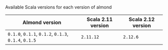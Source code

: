 Available Scala versions for each version of almond

Almond version | Scala 2.11 version | Scala 2.12 version
---------------|--------------------|-------------------
`0.1.0`, `0.1.1`, `0.1.2`, `0.1.3`, `0.1.4`, `0.1.5` | `2.11.12` | `2.12.6`
